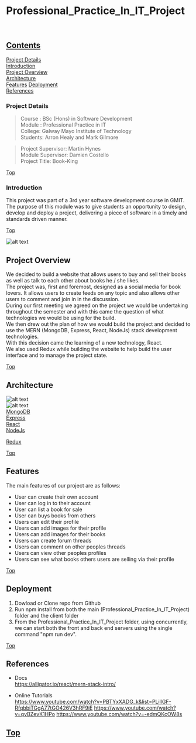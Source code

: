 # Professional_Practice_In_IT_Project

<br/>

## [Contents](#contents)
[Project Details](#details)  
[Introduction](#introduction)  
[Project Overview](#overview)   
[Architecture](#architecture)   
[Features](#features) 
[Deployment](#deployment)         
[References](#references)  

### Project Details <a name = "details"></a> 
>Course : BSc (Hons) in Software Development  
>Module : Professional Practice in IT  
>College: Galway Mayo Institute of Technology  
>Students: Arron Healy and Mark Gilmore

  
>Project Supervisor: Martin Hynes  
>Module Supervisor: Damien Costello  
>Project Title: Book-King  

[Top](#contents)  

### Introduction

 <a name = "introduction"></a>
This project was part of a 3rd year software development course in GMIT.   
The purpose of this module was to give students an opportunity to design, develop and deploy a project, delivering a piece of software in a timely and standards driven
manner. 

[Top](#contents) 

![alt text](https://cdn-images-1.medium.com/max/1600/1*FVtCyRdJ6KOr4YswTtwMeA.jpeg)

## Project Overview<a name = "overview"></a>   
We decided to build a website that allows users to buy and sell their books as well as talk to each other about books he / she likes.     
The project was, first and foremost, designed as a social media for book lovers. It allows users to create feeds on any topic and also allows other users to comment and join in in the discussion.    
During our first meeting we agreed on the project we would be undertaking throughout the semester and with this came the question of what technologies we would be using for the build.     
We then drew out the plan of how we would build the project and decided to use the MERN (MongoDB, Express, React, NodeJs) stack development technologies.     
With this decision came the learning of a new technology, React.     
We also used Redux while building the website to help build the user interface and to manage the project state.    

[Top](#contents)     

## Architecture<a name = "architecture"></a>     
![alt text](https://2.bp.blogspot.com/-cJrZfbVrH-0/WtT7O9CyTEI/AAAAAAAAGZw/znD9Yxlf5VYjRAGvoQjRizN_EXsMREKeQCLcBGAs/s1600/mern%2Bstack%2Bdevelopment.png)  
![alt text](https://redux.js.org/img/redux-logo-landscape.png)  
[MongoDB](https://www.mongodb.com/)  
[Express](https://expressjs.com/)  
[React](https://reactjs.org/)  
[NodeJs](https://nodejs.org/en/)      
        
[Redux](https://redux.js.org/)

[Top](#contents)  

## Features<a name = "features"></a>  
The main features of our project are as follows:     
* User can create their own account
* User can log in to their account
* User can list a book for sale
* User can buys books from others
* Users can edit their profile
* Users can add images for their profile
* Users can add images for their books
* Users can create forum threads
* Users can comment on other peoples threads
* Users can view other peoples profiles
* Users can see what books others users are selling via their profile

[Top](#contents)    

## Deployment<a name = "deployment"></a>
1. Dowload or Clone repo from Github
2. Run npm install from both the main (Professional_Practice_In_IT_Project) folder and the client folder
3. From the Professional_Practice_In_IT_Project folder, using concurrently, we can start both the front and back end servers using the single command "npm run dev".

[Top](#contents) 

## References<a name = "references"></a>  
* Docs  
https://alligator.io/react/mern-stack-intro/ 

* Online Tutorials  
https://www.youtube.com/watch?v=PBTYxXADG_k&list=PLillGF-RfqbbiTGgA77tGO426V3hRF9iE
https://www.youtube.com/watch?v=qvBZevK1HPo
https://www.youtube.com/watch?v=-edmQKcOW8s
     
[Top](#contents)  
---
